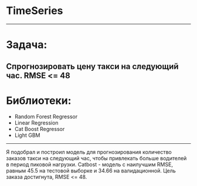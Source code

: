 # TimeSeries
---
# Задача:
Спрогнозировать цену такси на следующий час. RMSE <= 48
---
# Библиотеки:
* Random Forest Regressor
* Linear Regression
* Cat Boost Regressor
* Light GBM
---
Я подобрал и построил модель для прогнозирования количество заказов такси на следующий час, чтобы привлекать больше водителей в период пиковой нагрузки. Catbost - модель с наилучшим RMSE, равным 45.5 на тестовой выборке и 34.66 на валидационной. Цель заказа достигнута, RMSE <= 48.
